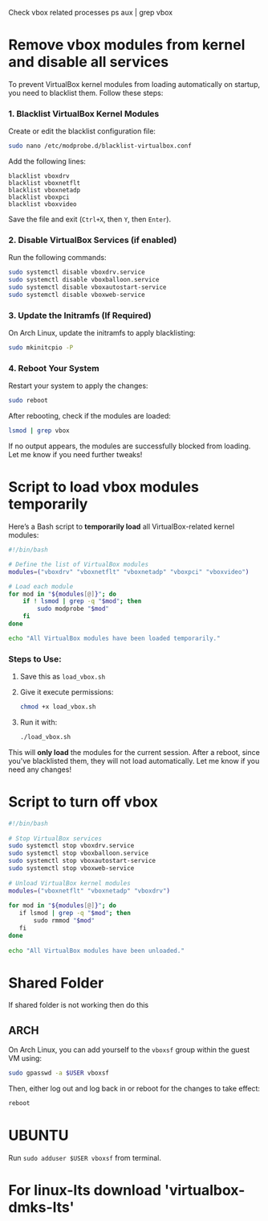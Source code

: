 
Check vbox related processes
ps aux | grep vbox


# Remove vbox modules from kernel and disable all services

To prevent VirtualBox kernel modules from loading automatically on startup, you need to blacklist them. Follow these steps:

### 1. **Blacklist VirtualBox Kernel Modules**

Create or edit the blacklist configuration file:

```bash
sudo nano /etc/modprobe.d/blacklist-virtualbox.conf
```

Add the following lines:

```
blacklist vboxdrv
blacklist vboxnetflt
blacklist vboxnetadp
blacklist vboxpci
blacklist vboxvideo
```

Save the file and exit (`Ctrl+X`, then `Y`, then `Enter`).

### 2. **Disable VirtualBox Services (if enabled)**

Run the following commands:

```bash
sudo systemctl disable vboxdrv.service
sudo systemctl disable vboxballoon.service
sudo systemctl disable vboxautostart-service
sudo systemctl disable vboxweb-service
```

### 3. **Update the Initramfs (If Required)**

On Arch Linux, update the initramfs to apply blacklisting:

```bash
sudo mkinitcpio -P
```

### 4. **Reboot Your System**

Restart your system to apply the changes:

```bash
sudo reboot
```

After rebooting, check if the modules are loaded:

```bash
lsmod | grep vbox
```

If no output appears, the modules are successfully blocked from loading. Let me know if you need further tweaks!



# Script to load vbox modules temporarily

Here’s a Bash script to **temporarily load** all VirtualBox-related kernel modules:

```bash
#!/bin/bash

# Define the list of VirtualBox modules
modules=("vboxdrv" "vboxnetflt" "vboxnetadp" "vboxpci" "vboxvideo")

# Load each module
for mod in "${modules[@]}"; do
    if ! lsmod | grep -q "$mod"; then
        sudo modprobe "$mod"
    fi
done

echo "All VirtualBox modules have been loaded temporarily."
```

### Steps to Use:

1. Save this as `load_vbox.sh`
2. Give it execute permissions:
    
    ```bash
    chmod +x load_vbox.sh
    ```
    
3. Run it with:
    
    ```bash
    ./load_vbox.sh
    ```
    

This will **only load** the modules for the current session. After a reboot, since you've blacklisted them, they will not load automatically. Let me know if you need any changes!




# Script to turn off vbox

```bash
#!/bin/bash  
  
# Stop VirtualBox services  
sudo systemctl stop vboxdrv.service  
sudo systemctl stop vboxballoon.service  
sudo systemctl stop vboxautostart-service  
sudo systemctl stop vboxweb-service  
  
# Unload VirtualBox kernel modules  
modules=("vboxnetflt" "vboxnetadp" "vboxdrv")  
  
for mod in "${modules[@]}"; do  
   if lsmod | grep -q "$mod"; then  
       sudo rmmod "$mod"  
   fi  
done  
  
echo "All VirtualBox modules have been unloaded."
```


# Shared Folder

If shared folder is not working then do this

## ARCH

On Arch Linux, you can add yourself to the `vboxsf` group within the guest VM using:

```bash
sudo gpasswd -a $USER vboxsf
```

Then, either log out and log back in or reboot for the changes to take effect:

```bash
reboot
```


# UBUNTU

Run `sudo adduser $USER vboxsf` from terminal.



# For linux-lts download 'virtualbox-dmks-lts'

